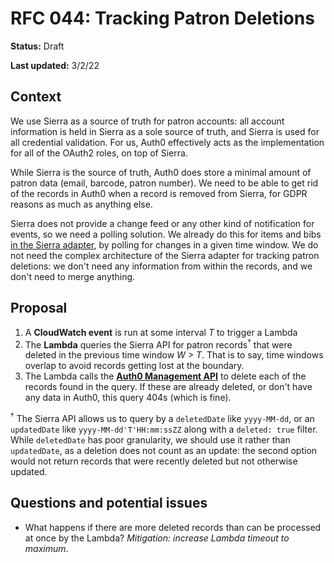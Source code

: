 # RFC 044: Tracking Patron Deletions

**Status:** Draft

**Last updated:** 3/2/22

## Context

We use Sierra as a source of truth for patron accounts: all account information is held in Sierra as a sole source of truth, and Sierra is used for all credential validation. For us, Auth0 effectively acts as the implementation for all of the OAuth2 roles, on top of Sierra.

While Sierra is the source of truth, Auth0 does store a minimal amount of patron data (email, barcode, patron number). We need to be able to get rid of the records in Auth0 when a record is removed from Sierra, for GDPR reasons as much as anything else.

Sierra does not provide a change feed or any other kind of notification for events, so we need a polling solution. We already do this for items and bibs [in the Sierra adapter](https://github.com/wellcomecollection/catalogue-pipeline/tree/main/sierra_adapter#readme), by polling for changes in a given time window. We do not need the complex architecture of the Sierra adapter for tracking patron deletions: we don't need any information from within the records, and we don't need to merge anything. 

## Proposal

1. A **CloudWatch event** is run at some interval *T* to trigger a Lambda
2. The **Lambda** queries the Sierra API for patron records<sup>†</sup> that were deleted in the previous time window *W > T*. That is to say, time windows overlap to avoid records getting lost at the boundary.
3. The Lambda calls the [**Auth0 Management API**](https://auth0.com/docs/api/management/v2#!/Users/delete_users_by_id) to delete each of the records found in the query. If these are already deleted, or don't have any data in Auth0, this query 404s (which is fine).

<sup>†</sup> The Sierra API allows us to query by a `deletedDate` like `yyyy-MM-dd`, or an `updatedDate` like `yyyy-MM-dd'T'HH:mm:ssZZ` along with a `deleted: true` filter. While `deletedDate` has poor granularity, we should use it rather than `updatedDate`, as a deletion does not count as an update: the second option would not return records that were recently deleted but not otherwise updated.

## Questions and potential issues

- What happens if there are more deleted records than can be processed at once by the Lambda? *Mitigation: increase Lambda timeout to maximum*.